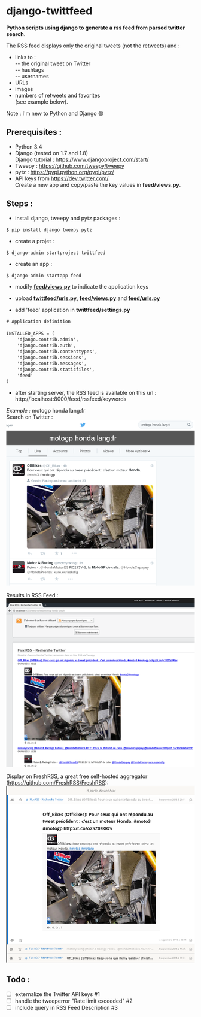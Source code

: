 # django-twittfeed
**Python scripts using django to generate a rss feed from parsed twitter search.**  
  
The RSS feed displays only the original tweets (not the retweets) and :
- links to :  
-- the original tweet on Twitter  
-- hashtags  
-- usernames  
- URLs 
- images
- numbers of retweets and favorites  
(see example below).  

Note : I'm new to Python and Django :smile:  
  
  
## **Prerequisites :**
- Python 3.4
- Django (tested on 1.7 and 1.8)  
Django tutorial : https://www.djangoproject.com/start/
- Tweepy : https://github.com/tweepy/tweepy
- pytz : https://pypi.python.org/pypi/pytz/
- API keys from https://dev.twitter.com/  
Create a new app and copy/paste the key values in **feed/views.py**.

## **Steps :**
- install django, tweepy and pytz packages :
```
$ pip install django tweepy pytz
```

- create a projet :
```
$ django-admin startproject twittfeed
```

- create an app :
```
$ django-admin startapp feed
```

- modify **[feed/views.py](https://github.com/SamR1/django-twittfeed/blob/master/feed/views.py)** to indicate the application keys

- upload **[twittfeed/urls.py](https://github.com/SamR1/django-twittfeed/blob/master/twittfeed/urls.py)**, **[feed/views.py](https://github.com/SamR1/django-twittfeed/blob/master/feed/views.py)** and **[feed/urls.py](https://github.com/SamR1/django-twittfeed/blob/master/feed/urls.py)**

- add 'feed' application in **twittfeed/settings.py**  
```
# Application definition

INSTALLED_APPS = (
    'django.contrib.admin',
    'django.contrib.auth',
    'django.contrib.contenttypes',
    'django.contrib.sessions',
    'django.contrib.messages',
    'django.contrib.staticfiles',
    'feed'
)
```

- after starting server, the RSS feed is available on this url :  
http://localhost:8000/feed/rssfeed/keywords

*Example :* motogp honda lang:fr   
Search on Twitter :  
![Twitter search](https://raw.githubusercontent.com/SamR1/django-twittfeed/master/images/twitter.png)  

Results in RSS Feed :  
![RSS Feed](https://raw.githubusercontent.com/SamR1/django-twittfeed/master/images/RSSFeed.png)  
  
Display on FreshRSS, a great free self-hosted aggregator (https://github.com/FreshRSS/FreshRSS):    
![FreshRSS](https://raw.githubusercontent.com/SamR1/django-twittfeed/master/images/FreshRSS.png)  
  

## **Todo :**
- [ ] externalize the Twitter API keys #1
- [ ] handle the tweeperror "Rate limit exceeded" #2
- [ ] include query in RSS Feed Description #3
